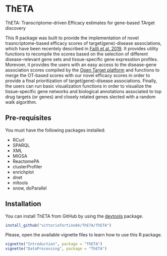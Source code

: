 # ThETA
ThETA: Transcriptome-driven Efficacy estimates for gene-based TArget discovery

This R package was built to provide the implementation of novel trasncriptome-based efficacy scores of target(gene)-disease associations, which have been recentely described in [Failli et al. 2019](https://www.nature.com/articles/s41598-019-46293-7). It provides utility functions to recompile the scores based on the selection of different disease-relevant gene sets and tissue-specific gene expresstion profiles. Morevoer, it provides the users with an easy access to the disease-gene association scores compiled by the [Open Target platform](https://www.targetvalidation.org/) and functions to merge the OT-based scores with our novel efficacy scores in order to provide a final prioritization of target(gene)-disease associations. Finally, the users can run basic visualization functions in order to visualize the tissue-specific gene networks and biological annotations associated to top drug targets (or genes) and closely related genes slected with a random walk algorithm. 

## Pre-requisites

You must have the following packages installed:
* RCurl
* SPARQL
* XML
* MIGSA
* ReactomePA
* clusterProfiler
* enrichplot
* dnet
* mltools
* snow, doParallel

## Installation

You can install ThETA from GitHub by using the [devtools](https://cran.r-project.org/web/packages/devtools/index.html) package. 

```r
install_github("vittoriofortino84/ThETA/ThETA")
```

Please, open the available vignette files to learn how to use this R package.

```r
vignette("Introduction", package = "ThETA")
vignette("DataProcessing", package = "ThETA")
```
